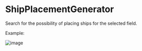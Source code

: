 # ShipPlacementGenerator

Search for the possibility of placing ships for the selected field.

Example:

![image](https://user-images.githubusercontent.com/55603195/169699538-23620037-8e56-485a-9d1d-e2f047a57d2f.png)